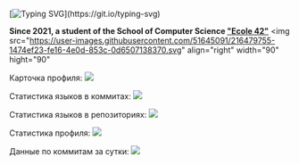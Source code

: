 [![Typing SVG](https://readme-typing-svg.herokuapp.com?font=Fira+Code&pause=1000&color=3892F7FF&center=%D0%9B%D0%9E%D0%96%D0%AC&vCenter=%D0%9B%D0%9E%D0%96%D0%AC&repeat=%D0%B8%D1%81%D1%82%D0%B8%D0%BD%D0%BD%D1%8B%D0%B9&width=435&lines=Welcome+to+GitHub+Page+AGolz!)](https://git.io/typing-svg)

**Since 2021, a student of the School of Computer Science ["Ecole 42"](https://www.42.fr)**
<img src="https://user-images.githubusercontent.com/51645091/216479755-1474ef23-fe16-4e0d-853c-0d6507138370.svg" align="right" width="90" hight="90"

Карточка профиля: 
![](https://github-profile-summary-cards.vercel.app/api/cards/profile-details?username=AGolz&theme=solarized_dark)

Статистика языков в коммитах:
![](https://github-profile-summary-cards.vercel.app/api/cards/most-commit-language?username=AGolz&theme=solarized_dark)

Статистика языков в репозиториях:
![](https://github-profile-summary-cards.vercel.app/api/cards/repos-per-language?username=AGolz&theme=solarized_dark)

Статистика профиля:
![](https://github-profile-summary-cards.vercel.app/api/cards/stats?username=AGolz&theme=solarized_dark)

Данные по коммитам за сутки:
![](https://github-profile-summary-cards.vercel.app/api/cards/productive-time?username=AGolz&theme=solarized_dark)
